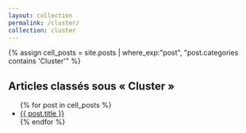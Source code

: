 ```yaml
---
layout: collection
permalink: /cluster/
collection: cluster
---
```



{% assign cell_posts = site.posts | where_exp:"post", "post.categories contains 'Cluster'" %}

<h2>Articles classés sous « Cluster »</h2>
<ul>
  {% for post in cell_posts %}
    <li>
      <a href="{{ post.url }}">{{ post.title }}</a>
    </li>
  {% endfor %}
</ul>